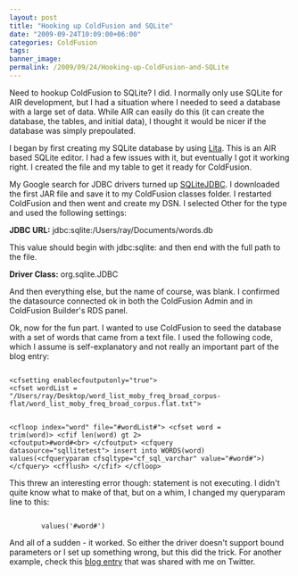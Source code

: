 ```yaml
---
layout: post
title: "Hooking up ColdFusion and SQLite"
date: "2009-09-24T10:09:00+06:00"
categories: ColdFusion 
tags: 
banner_image: 
permalink: /2009/09/24/Hooking-up-ColdFusion-and-SQLite
---
```


Need to hookup ColdFusion to SQLite? I did. I normally only use SQLite for AIR development, but I had a situation where I needed to seed a database with a large set of data. While AIR can easily do this (it can create the database, the tables, and initial data), I thought it would be nicer if the database was simply prepoulated. 

I began by first creating my SQLite database by using <a href="http://www.dehats.com/drupal/?q=node/58">Lita</a>. This is an AIR based SQLite editor. I had a few issues with it, but eventually I got it working right. I created the file and my table to get it ready for ColdFusion.

My Google search for JDBC drivers turned up <a href="http://www.zentus.com/sqlitejdbc/">SQLiteJDBC</a>. I downloaded the first JAR file and save it to my ColdFusion classes folder. I restarted ColdFusion and then went and create my DSN. I selected Other for the type and used the following settings:

<b>JDBC URL:</b> jdbc:sqlite:/Users/ray/Documents/words.db

This value should begin with jdbc:sqlite: and then end with the full path to the file. 

<b>Driver Class:</b> org.sqlite.JDBC

And then everything else, but the name of course, was blank. I confirmed the datasource connected ok in both the ColdFusion Admin and in ColdFusion Builder's RDS panel.

Ok, now for the fun part. I wanted to use ColdFusion to seed the database with a set of words that came from a text file. I used the following code, which I assume is self-explanatory and not really an important part of the blog entry:

<code>
&lt;cfsetting enablecfoutputonly="true"&gt;
&lt;cfset wordList = "/Users/ray/Desktop/word_list_moby_freq_broad_corpus-flat/word_list_moby_freq_broad_corpus.flat.txt"&gt;

&lt;cfloop index="word" file="#wordList#"&gt;
	&lt;cfset word = trim(word)&gt;
	&lt;cfif len(word) gt 2&gt;
		&lt;cfoutput&gt;#word#&lt;br&gt;
		&lt;/cfoutput&gt;
		&lt;cfquery datasource="sqllitetest"&gt;
		insert into WORDS(word)
		values(&lt;cfqueryparam cfsqltype="cf_sql_varchar" value="#word#"&gt;)
		&lt;/cfquery&gt;
		&lt;cfflush&gt;
	&lt;/cfif&gt;
&lt;/cfloop&gt; 
</code>

This threw an interesting error though: statement is not executing. I didn't quite know what to make of that, but on a whim, I changed my queryparam line to this:

<code>
		values('#word#')
</code>

And all of a sudden - it worked. So either the driver doesn't support bound parameters or I set up something wrong, but this did the trick. For another example, check this <a href="http://www.personal.psu.edu/mjs253/blogs/ntz/2008/12/coldfusion-with-sqlite-via-jdb.html">blog entry</a> that was shared with me on Twitter.